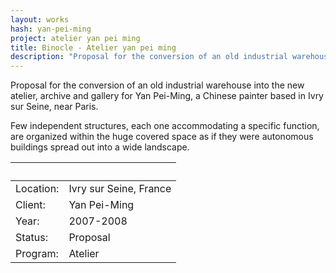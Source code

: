 ```yaml
---
layout: works
hash: yan-pei-ming
project: atelier yan pei ming
title: Binocle - Atelier yan pei ming
description: "Proposal for the conversion of an old industrial warehouse into the new atelier, archive and gallery for Yan Pei-Ming, a Chinese painter based  near Paris."
---
```


Proposal for the conversion of an old industrial warehouse into the new atelier, archive and gallery for Yan Pei-Ming, a Chinese painter based in Ivry sur Seine, near Paris.

Few independent structures, each one accommodating a specific function, are organized within the huge covered space as if they were autonomous buildings spread out into a wide landscape.

|&nbsp;|&nbsp;|
|:----------|:---------------|
| Location: | Ivry sur Seine, France |
| Client:   | Yan Pei-Ming           |
| Year:     | 2007-2008              |
| Status:   | Proposal               |
| Program:  | Atelier                |
